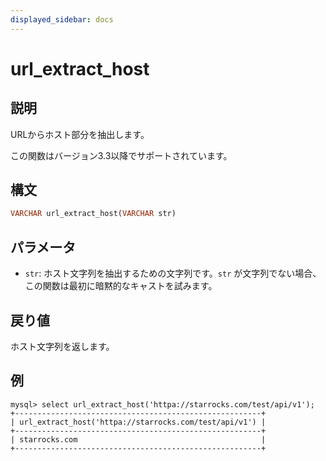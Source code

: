 ```yaml
---
displayed_sidebar: docs
---
```


# url_extract_host

## 説明

URLからホスト部分を抽出します。

この関数はバージョン3.3以降でサポートされています。

## 構文

```haskell
VARCHAR url_extract_host(VARCHAR str)
```

## パラメータ

- `str`: ホスト文字列を抽出するための文字列です。`str` が文字列でない場合、この関数は最初に暗黙的なキャストを試みます。

## 戻り値

ホスト文字列を返します。

## 例

```plaintext
mysql> select url_extract_host('httpa://starrocks.com/test/api/v1');
+-------------------------------------------------------+
| url_extract_host('httpa://starrocks.com/test/api/v1') |
+-------------------------------------------------------+
| starrocks.com                                         |
+-------------------------------------------------------+
```
